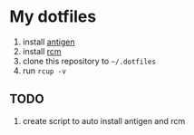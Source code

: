 # My dotfiles

1. install [antigen](https://github.com/zsh-users/antigen)
2. install [rcm](https://github.com/thoughtbot/rcm)
3. clone this repository to ``~/.dotfiles``
4. run ``rcup -v``


## TODO
1. create script to auto install antigen and rcm

